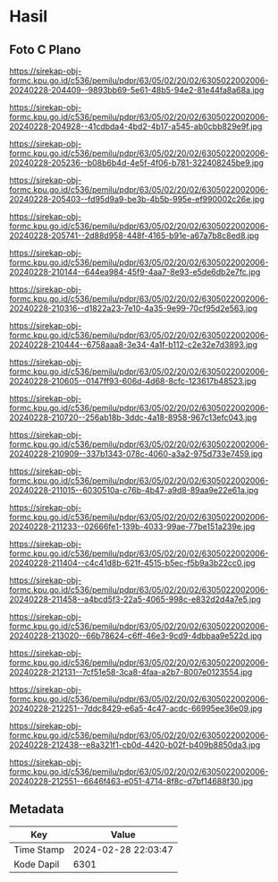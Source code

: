 # Hasil

## Foto C Plano

https://sirekap-obj-formc.kpu.go.id/c536/pemilu/pdpr/63/05/02/20/02/6305022002006-20240228-204409--9893bb69-5e61-48b5-94e2-81e44fa8a68a.jpg

https://sirekap-obj-formc.kpu.go.id/c536/pemilu/pdpr/63/05/02/20/02/6305022002006-20240228-204928--41cdbda4-4bd2-4b17-a545-ab0cbb829e9f.jpg

https://sirekap-obj-formc.kpu.go.id/c536/pemilu/pdpr/63/05/02/20/02/6305022002006-20240228-205236--b08b6b4d-4e5f-4f06-b781-322408245be9.jpg

https://sirekap-obj-formc.kpu.go.id/c536/pemilu/pdpr/63/05/02/20/02/6305022002006-20240228-205403--fd95d9a9-be3b-4b5b-995e-ef990002c26e.jpg

https://sirekap-obj-formc.kpu.go.id/c536/pemilu/pdpr/63/05/02/20/02/6305022002006-20240228-205741--2d88d958-448f-4165-b91e-a67a7b8c8ed8.jpg

https://sirekap-obj-formc.kpu.go.id/c536/pemilu/pdpr/63/05/02/20/02/6305022002006-20240228-210144--644ea984-45f9-4aa7-8e93-e5de6db2e7fc.jpg

https://sirekap-obj-formc.kpu.go.id/c536/pemilu/pdpr/63/05/02/20/02/6305022002006-20240228-210316--d1822a23-7e10-4a35-9e99-70cf95d2e563.jpg

https://sirekap-obj-formc.kpu.go.id/c536/pemilu/pdpr/63/05/02/20/02/6305022002006-20240228-210444--6758aaa8-3e34-4a1f-b112-c2e32e7d3893.jpg

https://sirekap-obj-formc.kpu.go.id/c536/pemilu/pdpr/63/05/02/20/02/6305022002006-20240228-210605--0147ff93-606d-4d68-8cfc-123617b48523.jpg

https://sirekap-obj-formc.kpu.go.id/c536/pemilu/pdpr/63/05/02/20/02/6305022002006-20240228-210720--256ab18b-3ddc-4a18-8958-967c13efc043.jpg

https://sirekap-obj-formc.kpu.go.id/c536/pemilu/pdpr/63/05/02/20/02/6305022002006-20240228-210909--337b1343-078c-4060-a3a2-975d733e7459.jpg

https://sirekap-obj-formc.kpu.go.id/c536/pemilu/pdpr/63/05/02/20/02/6305022002006-20240228-211015--6030510a-c76b-4b47-a9d8-89aa9e22e61a.jpg

https://sirekap-obj-formc.kpu.go.id/c536/pemilu/pdpr/63/05/02/20/02/6305022002006-20240228-211233--02666fe1-139b-4033-99ae-77be151a239e.jpg

https://sirekap-obj-formc.kpu.go.id/c536/pemilu/pdpr/63/05/02/20/02/6305022002006-20240228-211404--c4c41d8b-621f-4515-b5ec-f5b9a3b22cc0.jpg

https://sirekap-obj-formc.kpu.go.id/c536/pemilu/pdpr/63/05/02/20/02/6305022002006-20240228-211458--a4bcd5f3-22a5-4065-998c-e832d2d4a7e5.jpg

https://sirekap-obj-formc.kpu.go.id/c536/pemilu/pdpr/63/05/02/20/02/6305022002006-20240228-213020--66b78624-c6ff-46e3-9cd9-4dbbaa9e522d.jpg

https://sirekap-obj-formc.kpu.go.id/c536/pemilu/pdpr/63/05/02/20/02/6305022002006-20240228-212131--7cf51e58-3ca8-4faa-a2b7-8007e0123554.jpg

https://sirekap-obj-formc.kpu.go.id/c536/pemilu/pdpr/63/05/02/20/02/6305022002006-20240228-212251--7ddc8429-e6a5-4c47-acdc-66995ee36e09.jpg

https://sirekap-obj-formc.kpu.go.id/c536/pemilu/pdpr/63/05/02/20/02/6305022002006-20240228-212438--e8a321f1-cb0d-4420-b02f-b409b8850da3.jpg

https://sirekap-obj-formc.kpu.go.id/c536/pemilu/pdpr/63/05/02/20/02/6305022002006-20240228-212551--6646f463-e051-4714-8f8c-d7bf14688f30.jpg


## Metadata

| Key        | Value               |
| ---------- | ------------------- |
| Time Stamp | 2024-02-28 22:03:47 |
| Kode Dapil | 6301                |



